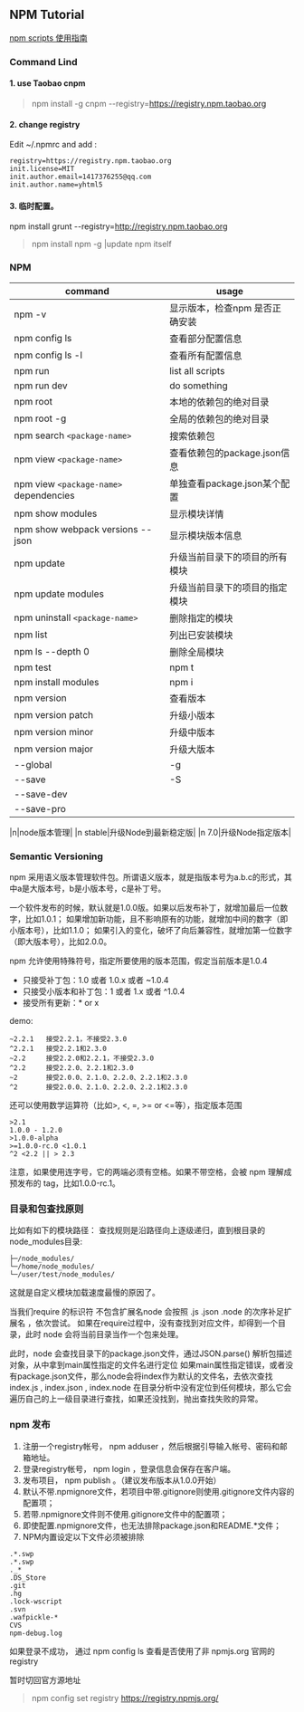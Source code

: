 ## NPM Tutorial

[npm scripts 使用指南][npm-script-ruan]

### Command Lind

#### 1. use Taobao cnpm
> npm install -g cnpm --registry=https://registry.npm.taobao.org

#### 2. change registry

Edit ~/.npmrc and add :

````
registry=https://registry.npm.taobao.org
init.license=MIT
init.author.email=1417376255@qq.com
init.author.name=yhtml5
````

#### 3. 临时配置。

npm install grunt --registry=http://registry.npm.taobao.org

> npm install npm -g  |update npm itself

### NPM 
command|usage
---|---
npm -v | 显示版本，检查npm 是否正确安装
npm config ls | 查看部分配置信息
npm config ls -l | 查看所有配置信息
npm run | list all scripts
npm run dev | do something
npm root | 本地的依赖包的绝对目录
npm root -g | 全局的依赖包的绝对目录
npm search `<package-name>` | 搜索依赖包
npm view `<package-name>` | 查看依赖包的package.json信息
npm view `<package-name>` dependencies | 单独查看package.json某个配置
npm show modules | 显示模块详情
npm show webpack versions --json | 显示模块版本信息
npm update | 升级当前目录下的项目的所有模块
npm update modules | 升级当前目录下的项目的指定模块
npm uninstall `<package-name>` | 删除指定的模块
npm list | 列出已安装模块
npm ls --depth 0 | 删除全局模块
npm test | npm t
npm install modules | npm i
npm version | 查看版本
npm version patch | 升级小版本
npm version minor | 升级中版本
npm version major | 升级大版本
--global|-g
--save|-S
--save-dev|
--save-pro|




|n|node版本管理|
|n stable|升级Node到最新稳定版|
|n 7.0|升级Node指定版本|

### Semantic Versioning

npm 采用语义版本管理软件包。所谓语义版本，就是指版本号为a.b.c的形式，其中a是大版本号，b是小版本号，c是补丁号。

一个软件发布的时候，默认就是1.0.0版。如果以后发布补丁，就增加最后一位数字，比如1.0.1；
如果增加新功能，且不影响原有的功能，就增加中间的数字（即小版本号），比如1.1.0；
如果引入的变化，破坏了向后兼容性，就增加第一位数字（即大版本号），比如2.0.0。

npm 允许使用特殊符号，指定所要使用的版本范围，假定当前版本是1.0.4

* 只接受补丁包：1.0 或者 1.0.x 或者 ~1.0.4
* 只接受小版本和补丁包：1 或者 1.x 或者 ^1.0.4
* 接受所有更新：* or x

demo:

```
~2.2.1   接受2.2.1，不接受2.3.0
^2.2.1   接受2.2.1和2.3.0
~2.2     接受2.2.0和2.2.1，不接受2.3.0
^2.2     接受2.2.0、2.2.1和2.3.0
~2       接受2.0.0、2.1.0、2.2.0、2.2.1和2.3.0
^2       接受2.0.0、2.1.0、2.2.0、2.2.1和2.3.0
```

还可以使用数学运算符（比如>, <, =, >= or <=等），指定版本范围
```
>2.1
1.0.0 - 1.2.0
>1.0.0-alpha
>=1.0.0-rc.0 <1.0.1
^2 <2.2 || > 2.3
```
注意，如果使用连字号，它的两端必须有空格。如果不带空格，会被 npm 理解成预发布的 tag，比如1.0.0-rc.1。

### 目录和包查找原则

比如有如下的模块路径： 查找规则是沿路径向上逐级递归，直到根目录的node_modules目录:
```
├─/node_modules/
└─/home/node_modules/
└─/user/test/node_modules/
```
这就是自定义模块加载速度最慢的原因了。

当我们require 的标识符 不包含扩展名node 会按照 .js .json .node 的次序补足扩展名 ，依次尝试。
如果在require过程中，没有查找到对应文件，却得到一个目录，此时 node 会将当前目录当作一个包来处理。

此时，node 会查找目录下的package.json文件，通过JSON.parse() 解析包描述对象，从中拿到main属性指定的文件名进行定位
如果main属性指定错误，或者没有package.json文件，那么node会将index作为默认的文件名，去依次查找index.js , index.json , index.node
在目录分析中没有定位到任何模块，那么它会遍历自己的上一级目录进行查找，如果还没找到，抛出查找失败的异常。

### npm 发布

1. 注册一个registry帐号， npm adduser ，然后根据引导输入帐号、密码和邮箱地址。
2. 登录registry帐号， npm login ，登录信息会保存在客户端。
3. 发布项目， npm publish 。（建议发布版本从1.0.0开始）
4. 默认不带.npmignore文件，若项目中带.gitignore则使用.gitignore文件内容的配置项；
5. 若带.npmignore文件则不使用.gitignore文件中的配置项；
6. 即使配置.npmignore文件，也无法排除package.json和README.*文件；
7. NPM内置设定以下文件必须被排除

```
.*.swp
.*.swp
._*
.DS_Store
.git
.hg
.lock-wscript
.svn
.wafpickle-*
CVS
npm-debug.log
```

如果登录不成功，
通过 npm config ls 查看是否使用了非 npmjs.org 官网的 registry

暂时切回官方源地址
> npm config set registry https://registry.npmjs.org/

[npm-script-ruan]:http://www.ruanyifeng.com/blog/2016/10/npm_scripts.htmls
[shorthands-and-other-cli-niceties]:https://docs.npmjs.com/misc/config#shorthands-and-other-cli-niceties


